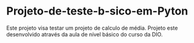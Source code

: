 # Projeto-de-teste-b-sico-em-Pyton
Este projeto visa testar um projeto de calculo de média. Projeto este desenvolvido através da aula de nível básico do curso da DIO.

